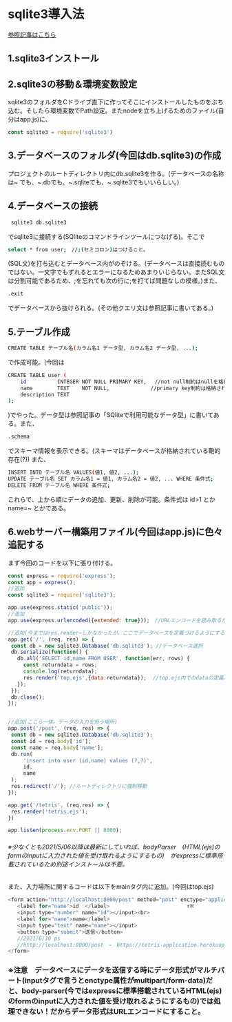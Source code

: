 # sqlite3導入法
[参照記事はこちら](https://www.dbonline.jp/sqlite/)

## 1.sqlite3インストール
## 2.sqlite3の移動＆環境変数設定
sqlite3のフォルダをCドライブ直下に作ってそこにインストールしたものをぶち込む。そしたら環境変数でPath設定。またnodeを立ち上げるためのファイル(自分はapp.js)に、
```js
const sqlite3 = require('sqlite3')
```
## 3.データベースのフォルダ(今回はdb.sqlite3)の作成
プロジェクトのルートディレクトリ内にdb.sqlite3を作る。(データベースの名称は~
でも、~.dbでも、~.sqliteでも、~.sqlite3でもいいらしい。)
## 4.データベースの接続
```bash
 sqlite3 db.sqlite3
 ```
 でsqlite3に接続する(SQliteのコマンドラインツールにつなげる)。そこで
 ```bash
 select * from user;　//;(セミコロン)はつけること。
 ```
 (SQL文)を打ち込むとデータベース内がのぞける。(データベースは直接読むものではない。一文字でもずれるとエラーになるためあまりいじらない。またSQL文は分割可能であるため、;を忘れても次の行に;を打てば問題なしの模様。)また、
 ```bash
 .exit
 ```
 でデータベースから抜けられる。(その他クエリ文は参照記事に書いてある。)
 ## 5.テーブル作成
 ```bash
 CREATE TABLE テーブル名(カラム名1 データ型, カラム名2 データ型, ...);
 ```
 で作成可能。(今回は
```bash
CREATE TABLE user (
    id          INTEGER NOT NULL PRIMARY KEY, 　//not null制約はnullを格納できないようにしてる。
    name        TEXT    NOT NULL,　　　　　　　　//primary key制約は格納されたデータの重複を防いでいる。
    description TEXT
);
```
 )でやった。データ型は参照記事の「SQliteで利用可能なデータ型」に書いてある。また、
 ```bash
 .schema
 ```
 でスキーマ情報を表示できる。(スキーマはデータベースが格納されている鞄的存在(?)) また、
 ```bash
 INSERT INTO テーブル名 VALUES(値1, 値2, ...);
 UPDATE テーブル名 SET カラム名1 = 値1, カラム名2 = 値2, ... WHERE 条件式;
 DELETE FROM テーブル名 WHERE 条件式;
 ```
 これらで、上から順にデータの追加、更新、削除が可能。条件式は id>1 とか   name=~ とかである。
 ## 6.webサーバー構築用ファイル(今回はapp.js)に色々追記する
 まず今回のコードを以下に張り付ける。
 ```js
 const express = require('express');
const app = express();
//追加
const sqlite3 = require('sqlite3');

app.use(express.static('public'));
//追加
app.use(express.urlencoded({extended: true}));　//URLエンコードを読み取るための何か。

//追加(今まではres.render~しかなかったが、ここでデータベースを定義づけるようにする)
app.get('/', (req, res) => {
  const db = new sqlite3.Database('db.sqlite3'); //データベース選択
  db.serialize(function() {
    db.all('SELECT id,name FROM USER', function(err, rows) {
      const returndata = rows;
      console.log(returndata);
      res.render('top.ejs',{data:returndata});  //top.ejs内でのdataの定義。プロジェクトのルートディレクトリに関するビュー、テンプレートをレンダリングしている。
    });
  });
  db.close();
});


//追加(ここら一体。データの入力を担う場所)
app.post('/post', (req, res) => {
  const db = new sqlite3.Database('db.sqlite3');  
  const id = req.body['id'];
  const name = req.body['name'];
  db.run(
      'insert into user (id,name) values (?,?)',
      id,
      name
  );
  res.redirect('/'); //ルートディレクトリに強制移動
});

app.get('/tetris', (req,res) => {
  res.render('tetris.ejs');
})

app.listen(process.env.PORT || 8000);
 ```
 ###### ※少なくとも2021/5/06以降は最新にしていれば、bodyParser　(HTML(ejs)のformのinputに入力された値を受け取れるようにするもの)　がexpressに標準搭載されているため別途インストールは不要。
 また、入力場所に関するコードは以下をmainタグ内に追加。(今回はtop.ejs)
 ```js
<form action="http://localhost:8000/post" method="post" enctype="application/x-www-form-urlencoded">
    <label for="name">id  </label>                         ↑※
    <input type="number" name="id"></input><br>
    <label for="name">name</label>
    <input type="text" name="name"></input>
    <button type="submit">送信</button>
    //2021/6/10 ps 
    //http://localhost:8000/post　→　https://tetris-application.herokuapp.com/post
</form>
 ```
 
 ### ※注意　データベースにデータを送信する時にデータ形式がマルチパート(inputタグで言うとenctype属性がmultipart/form-data)だと、body-parser(今ではexpressに標準搭載されているHTML(ejs)のformのinputに入力された値を受け取れるようにするもの)では処理できない！だからデータ形式はURLエンコードにすること。
 